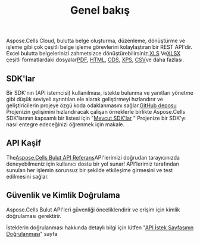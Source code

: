 ﻿---
title: Genel bakış
second_title: Aspose.Cells Cloud Documen
type: docs
url: /tr/overview/
description: Aspose.Cells Bulut, Excel'in oluşturma, dönüştürme, birleştirme, bölme, korumalı, iç nesne işlemleri vb. işlemlerini destekler
weight: 10
kwords: Excel, Office Bulut, REST API, Elektronik Tablo, PDF, CSV, Json, Markdown, Genel Bakış
---
Aspose.Cells Cloud, bulutta belge oluşturma, düzenleme, dönüştürme ve işleme gibi çok çeşitli belge işleme görevlerini kolaylaştıran bir REST API'dir. Excel bulutta belgelerinizi zahmetsizce dönüştürebilirsiniz.[XLS](https://docs.fileformat.com/spreadsheet/xls/) Ve[XLSX](https://docs.fileformat.com/spreadsheet/xlsx/) çeşitli formatlardaki dosyalar[PDF](https://docs.fileformat.com/view/pdf/), [HTML](https://docs.fileformat.com/web/html/), [ODS](https://docs.fileformat.com/spreadsheet/ods/), [XPS](https://docs.fileformat.com/page-description-language/xps/), [CSV](https://docs.fileformat.com/spreadsheet/csv/)ve daha fazlası.

## **SDK'lar**

 Bir SDK'nın (API istemcisi) kullanılması, istekte bulunma ve yanıtları yönetme gibi düşük seviyeli ayrıntıları ele alarak geliştirmeyi hızlandırır ve geliştiricilerin projeye özgü koda odaklanmasını sağlar.[GitHub deposu](https://github.com/aspose-cells-cloud) Projenizin gelişimini hızlandıracak çalışan örneklerle birlikte Aspose.Cells SDK'larının kapsamlı bir listesi için "[Mevcut SDK'lar](/cells/tr/available-sdks/) " Projenize bir SDK'yı nasıl entegre edeceğinizi öğrenmek için makale.

## **API Kaşif**

 The[Aspose.Cells Bulut API Referans](https://apireference.aspose.cloud/cells/)API'lerimizi doğrudan tarayıcınızda deneyebilmeniz için kullanıcı dostu bir yol sunar! API'lerimiz tarafından sunulan her işlemin sorunsuz bir şekilde etkileşime girmesini ve test edilmesini sağlar.

## **Güvenlik ve Kimlik Doğrulama**

Aspose.Cells Bulut API'leri güvenliği önceliklendirir ve erişim için kimlik doğrulaması gerektirir.

İsteklerin doğrulanması hakkında detaylı bilgi için lütfen "[API İstek Sayfasının Doğrulanması](/total/getting-started/rest-api-overview/authenticating-api-requests/)" sayfa
